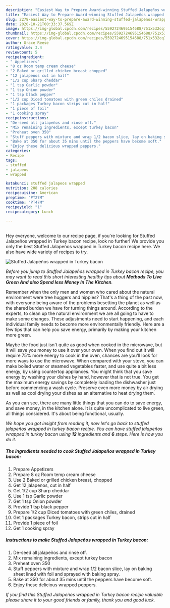 ```yaml
---
description: "Easiest Way to Prepare Award-winning Stuffed Jalapeños wrapped in Turkey bacon"
title: "Easiest Way to Prepare Award-winning Stuffed Jalapeños wrapped in Turkey bacon"
slug: 2278-easiest-way-to-prepare-award-winning-stuffed-jalapenos-wrapped-in-turkey-bacon
date: 2020-10-21T00:33:37.569Z
image: https://img-global.cpcdn.com/recipes/5592724695154688/751x532cq70/stuffed-jalapenos-wrapped-in-turkey-bacon-recipe-main-photo.jpg
thumbnail: https://img-global.cpcdn.com/recipes/5592724695154688/751x532cq70/stuffed-jalapenos-wrapped-in-turkey-bacon-recipe-main-photo.jpg
cover: https://img-global.cpcdn.com/recipes/5592724695154688/751x532cq70/stuffed-jalapenos-wrapped-in-turkey-bacon-recipe-main-photo.jpg
author: Grace Reese
ratingvalue: 3.4
reviewcount: 5
recipeingredient:
- " Appetizers"
- "8 oz Room temp cream cheese"
- "2 Baked or grilled chicken breast chopped"
- "12 jalapenos cut in half"
- "1/2 cup Sharp cheddar"
- "1 tsp Garlic powder"
- "1 tsp Onion powder"
- "1 tsp black pepper"
- "1/2 cup Diced tomatoes with green chiles drained"
- "1 packages Turkey bacon strips cut in half"
- "1 piece of foil"
- "1 cooking spray"
recipeinstructions:
- "De-seed all jalapeños and rinse off."
- "Mix remaining ingredients, except turkey bacon"
- "Preheat oven 350"
- "Stuff peppers with mixture and wrap 1/2 bacon slice, lay on baking sheet lined with foil and sprayed with baking spray."
- "Bake at 350 for about 35 mins until the peppers have become soft."
- "Enjoy these delicious wrapped peppers."
categories:
- Recipe
tags:
- stuffed
- jalapeos
- wrapped

katakunci: stuffed jalapeos wrapped 
nutrition: 208 calories
recipecuisine: American
preptime: "PT27M"
cooktime: "PT47M"
recipeyield: "1"
recipecategory: Lunch

---
```

<br>
Hey everyone, welcome to our recipe page, if you're looking for Stuffed Jalapeños wrapped in Turkey bacon recipe, look no further! We provide you only the best Stuffed Jalapeños wrapped in Turkey bacon recipe here. We also have wide variety of recipes to try.
<br>


![Stuffed Jalapeños wrapped in Turkey bacon](https://img-global.cpcdn.com/recipes/5592724695154688/751x532cq70/stuffed-jalapenos-wrapped-in-turkey-bacon-recipe-main-photo.jpg)

<i>Before you jump to Stuffed Jalapeños wrapped in Turkey bacon recipe, you may want to read this short interesting healthy tips about 
<strong>Methods To Live Green And also Spend less Money In The Kitchen</strong>.</i>
</br>

Remember when the only men and women who cared about the natural environment were tree huggers and hippies? That's a thing of the past now, with everyone being aware of the problems besetting the planet as well as the shared burden we have for turning things around. According to the experts, to clean up the natural environment we are all going to have to make some changes. These adjustments need to start happening, and each individual family needs to become more environmentally friendly. Here are a few tips that can help you save energy, primarily by making your kitchen more green.

Maybe the food just isn't quite as good when cooked in the microwave, but it will save you money to use it over your oven. When you find out it will require 75% more energy to cook in the oven, chances are you'll look for more ways to use the microwave. When compared with your stove, you can make boiled water or steamed vegetables faster, and use quite a bit less energy, by using countertop appliances. You might think that you save energy by washing your dishes by hand, however that is not true. You get the maximum energy savings by completely loading the dishwasher just before commencing a wash cycle. Preserve even more money by air drying as well as cool drying your dishes as an alternative to heat drying them.

As you can see, there are many little things that you can do to save energy, and save money, in the kitchen alone. It is quite uncomplicated to live green, all things considered. It's about being functional, usually.


<i>We hope you got insight from reading it, now let's go back to stuffed jalapeños wrapped in turkey bacon recipe. You can have stuffed jalapeños wrapped in turkey bacon using <strong>12</strong> ingredients and <strong>6</strong> steps. Here is how you do it.
</i>

##### The ingredients needed to cook Stuffed Jalapeños wrapped in Turkey bacon:

1. Prepare  Appetizers
1. Prepare 8 oz Room temp cream cheese
1. Use 2 Baked or grilled chicken breast, chopped
1. Get 12 jalapenos, cut in half
1. Get 1/2 cup Sharp cheddar
1. Use 1 tsp Garlic powder
1. Get 1 tsp Onion powder
1. Provide 1 tsp black pepper
1. Prepare 1/2 cup Diced tomatoes with green chiles, drained
1. Get 1 packages Turkey bacon, strips cut in half
1. Provide 1 piece of foil
1. Get 1 cooking spray


##### Instructions to make Stuffed Jalapeños wrapped in Turkey bacon:

1. De-seed all jalapeños and rinse off.
1. Mix remaining ingredients, except turkey bacon
1. Preheat oven 350
1. Stuff peppers with mixture and wrap 1/2 bacon slice, lay on baking sheet lined with foil and sprayed with baking spray.
1. Bake at 350 for about 35 mins until the peppers have become soft.
1. Enjoy these delicious wrapped peppers.


<i>If you find this Stuffed Jalapeños wrapped in Turkey bacon recipe valuable please share it to your good friends or family, thank you and good luck.</i>
